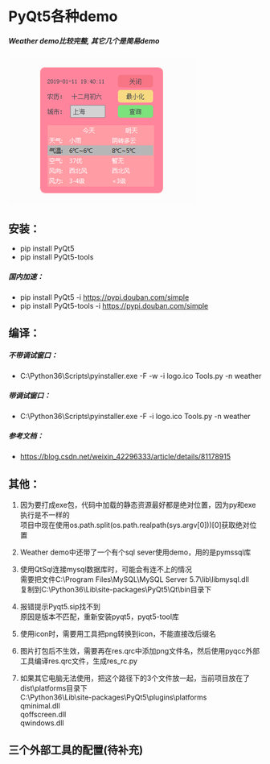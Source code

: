 # PyQt5各种demo
##### Weather demo比较完整, 其它几个是简易demo  
![界面效果](pic/001.png)  

## 安装：
- pip install PyQt5
- pip install PyQt5-tools
##### 国内加速：
- pip install PyQt5 -i https://pypi.douban.com/simple
- pip install PyQt5-tools -i https://pypi.douban.com/simple


## 编译：
##### 不带调试窗口：
- C:\Python36\Scripts\pyinstaller.exe  -F -w -i  logo.ico Tools.py -n weather  
##### 带调试窗口：
- C:\Python36\Scripts\pyinstaller.exe  -F -i  logo.ico Tools.py -n weather  
##### 参考文档：
- https://blog.csdn.net/weixin_42296333/article/details/81178915  

## 其他：  
1. 因为要打成exe包，代码中加载的静态资源最好都是绝对位置，因为py和exe执行是不一样的  
项目中现在使用os.path.split(os.path.realpath(sys.argv[0]))[0]获取绝对位置  

2. Weather demo中还带了一个有个sql sever使用demo，用的是pymssql库  

3. 使用QtSql连接mysql数据库时，可能会有连不上的情况  
需要把文件C:\Program Files\MySQL\MySQL Server 5.7\lib\libmysql.dll  
复制到C:\Python36\Lib\site-packages\PyQt5\Qt\bin目录下  

4. 报错提示Pyqt5.sip找不到  
原因是版本不匹配，重新安装pyqt5，pyqt5-tool库  

5. 使用icon时，需要用工具把png转换到icon，不能直接改后缀名  

6. 图片打包后不生效，需要再在res.qrc中添加png文件名，然后使用pyqcc外部工具编译res.qrc文件，生成res_rc.py  

7. 如果其它电脑无法使用，把这个路径下的3个文件放一起，当前项目放在了dist\platforms目录下  
C:\Python36\Lib\site-packages\PyQt5\plugins\platforms  
qminimal.dll  
qoffscreen.dll  
qwindows.dll  

## 三个外部工具的配置(待补充)  

